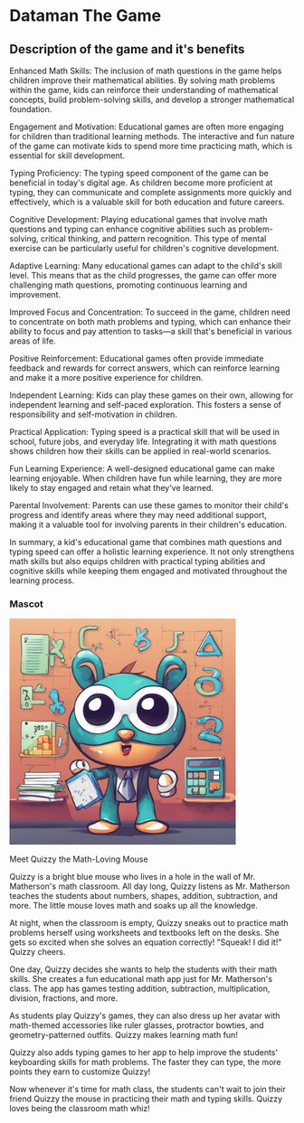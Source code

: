 <h1>Dataman The Game</h1>


<h2>Description of the game and it's benefits</h2> 
<body>
 <p>Enhanced Math Skills: The inclusion of math questions in the game helps children improve their mathematical abilities. By solving math problems within the game, kids can reinforce their understanding of mathematical concepts, build problem-solving skills, and develop a stronger mathematical foundation.</p>

  <p>Engagement and Motivation: Educational games are often more engaging for children than traditional learning methods. The interactive and fun nature of the game can motivate kids to spend more time practicing math, which is essential for skill development.</p>

<p>Typing Proficiency: The typing speed component of the game can be beneficial in today's digital age. As children become more proficient at typing, they can communicate and complete assignments more quickly and effectively, which is a valuable skill for both education and future careers.</p>

<p>Cognitive Development: Playing educational games that involve math questions and typing can enhance cognitive abilities such as problem-solving, critical thinking, and pattern recognition. This type of mental exercise can be particularly useful for children's cognitive development.</p>

<p>Adaptive Learning: Many educational games can adapt to the child's skill level. This means that as the child progresses, the game can offer more challenging math questions, promoting continuous learning and improvement.</p>

<p>Improved Focus and Concentration: To succeed in the game, children need to concentrate on both math problems and typing, which can enhance their ability to focus and pay attention to tasks—a skill that's beneficial in various areas of life.</p>

<p>Positive Reinforcement: Educational games often provide immediate feedback and rewards for correct answers, which can reinforce learning and make it a more positive experience for children.</p>

<p>Independent Learning: Kids can play these games on their own, allowing for independent learning and self-paced exploration. This fosters a sense of responsibility and self-motivation in children.</p>

<p>Practical Application: Typing speed is a practical skill that will be used in school, future jobs, and everyday life. Integrating it with math questions shows children how their skills can be applied in real-world scenarios.</p>

<p>Fun Learning Experience: A well-designed educational game can make learning enjoyable. When children have fun while learning, they are more likely to stay engaged and retain what they've learned.</p>

<p>Parental Involvement: Parents can use these games to monitor their child's progress and identify areas where they may need additional support, making it a valuable tool for involving parents in their children's education.</p>

<p>In summary, a kid's educational game that combines math questions and typing speed can offer a holistic learning experience. It not only strengthens math skills but also equips children with practical typing abilities and cognitive skills while keeping them engaged and motivated throughout the learning process.</p>

</body>

<h3>Mascot</h3>

<img src="mascot.png" width="400"></img>





Meet Quizzy the Math-Loving Mouse

Quizzy is a bright blue mouse who lives in a hole in the wall of Mr. Matherson's math classroom. All day long, Quizzy listens as Mr. Matherson teaches the students about numbers, shapes, addition, subtraction, and more. The little mouse loves math and soaks up all the knowledge.

At night, when the classroom is empty, Quizzy sneaks out to practice math problems herself using worksheets and textbooks left on the desks. She gets so excited when she solves an equation correctly! "Squeak! I did it!" Quizzy cheers.

One day, Quizzy decides she wants to help the students with their math skills. She creates a fun educational math app just for Mr. Matherson's class. The app has games testing addition, subtraction, multiplication, division, fractions, and more.

As students play Quizzy's games, they can also dress up her avatar with math-themed accessories like ruler glasses, protractor bowties, and geometry-patterned outfits. Quizzy makes learning math fun!

Quizzy also adds typing games to her app to help improve the students' keyboarding skills for math problems. The faster they can type, the more points they earn to customize Quizzy!

Now whenever it's time for math class, the students can't wait to join their friend Quizzy the mouse in practicing their math and typing skills. Quizzy loves being the classroom math whiz!
